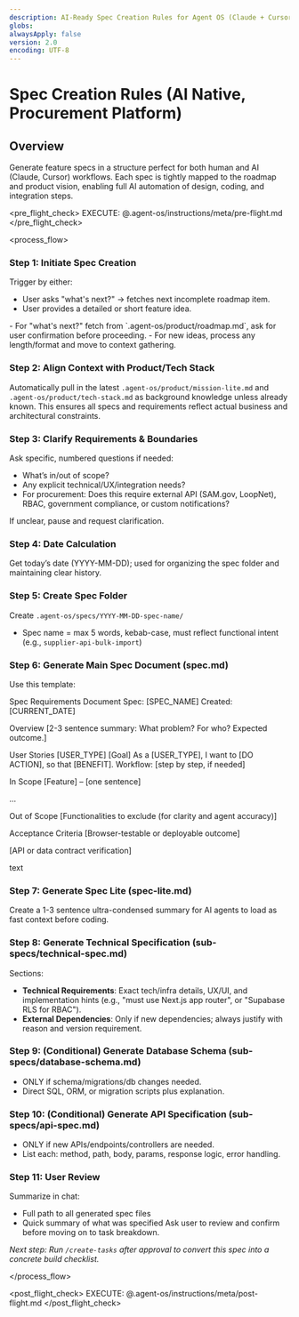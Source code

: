 ```yaml
---
description: AI-Ready Spec Creation Rules for Agent OS (Claude + Cursor Optimized)
globs:
alwaysApply: false
version: 2.0
encoding: UTF-8
---
```


# Spec Creation Rules (AI Native, Procurement Platform)

## Overview

Generate feature specs in a structure perfect for both human and AI (Claude, Cursor) workflows. Each spec is tightly mapped to the roadmap and product vision, enabling full AI automation of design, coding, and integration steps.

<pre_flight_check>
  EXECUTE: @.agent-os/instructions/meta/pre-flight.md
</pre_flight_check>

<process_flow>

<step number="1" subagent="context-fetcher" name="spec_initiation">

### Step 1: Initiate Spec Creation

Trigger by either:
- User asks "what's next?" → fetches next incomplete roadmap item.
- User provides a detailed or short feature idea.

<actions>
  - For "what's next?" fetch from `.agent-os/product/roadmap.md`, ask for user confirmation before proceeding.
  - For new ideas, process any length/format and move to context gathering.
</actions>
</step>

<step number="2" subagent="context-fetcher" name="context_alignment">

### Step 2: Align Context with Product/Tech Stack

Automatically pull in the latest `.agent-os/product/mission-lite.md` and `.agent-os/product/tech-stack.md` as background knowledge unless already known. This ensures all specs and requirements reflect actual business and architectural constraints.
</step>

<step number="3" subagent="context-fetcher" name="requirements_interview">

### Step 3: Clarify Requirements & Boundaries

Ask specific, numbered questions if needed:
- What’s in/out of scope?
- Any explicit technical/UX/integration needs?
- For procurement: Does this require external API (SAM.gov, LoopNet), RBAC, government compliance, or custom notifications?

If unclear, pause and request clarification.
</step>

<step number="4" subagent="date-checker" name="date_determination">

### Step 4: Date Calculation

Get today’s date (YYYY-MM-DD); used for organizing the spec folder and maintaining clear history.
</step>

<step number="5" subagent="file-creator" name="spec_folder_creation">

### Step 5: Create Spec Folder

Create `.agent-os/specs/YYYY-MM-DD-spec-name/`  
- Spec name = max 5 words, kebab-case, must reflect functional intent (e.g., `supplier-api-bulk-import`)
</step>

<step number="6" subagent="file-creator" name="spec_md_creation">

### Step 6: Generate Main Spec Document (spec.md)

Use this template:

Spec Requirements Document
Spec: [SPEC_NAME]
Created: [CURRENT_DATE]

Overview
[2-3 sentence summary: What problem? For who? Expected outcome.]

User Stories
[USER_TYPE] [Goal]
As a [USER_TYPE], I want to [DO ACTION], so that [BENEFIT].
Workflow: [step by step, if needed]

In Scope
[Feature] – [one sentence]

...

Out of Scope
[Functionalities to exclude (for clarity and agent accuracy)]

Acceptance Criteria
[Browser-testable or deployable outcome]

[API or data contract verification]

text
</step>

<step number="7" subagent="file-creator" name="spec_lite_md">

### Step 7: Generate Spec Lite (spec-lite.md)

Create a 1-3 sentence ultra-condensed summary for AI agents to load as fast context before coding.
</step>

<step number="8" subagent="file-creator" name="technical_spec_md">

### Step 8: Generate Technical Specification (sub-specs/technical-spec.md)

Sections:
- **Technical Requirements**: Exact tech/infra details, UX/UI, and implementation hints (e.g., "must use Next.js app router", or "Supabase RLS for RBAC").
- **External Dependencies**: Only if new dependencies; always justify with reason and version requirement.
</step>

<step number="9" subagent="file-creator" name="database_schema_md">

### Step 9: (Conditional) Generate Database Schema (sub-specs/database-schema.md)

- ONLY if schema/migrations/db changes needed.
- Direct SQL, ORM, or migration scripts plus explanation.
</step>

<step number="10" subagent="file-creator" name="api_spec_md">

### Step 10: (Conditional) Generate API Specification (sub-specs/api-spec.md)

- ONLY if new APIs/endpoints/controllers are needed.
- List each: method, path, body, params, response logic, error handling.
</step>

<step number="11" name="user_review">

### Step 11: User Review

Summarize in chat:
- Full path to all generated spec files
- Quick summary of what was specified
Ask user to review and confirm before moving on to task breakdown.

_Next step: Run `/create-tasks` after approval to convert this spec into a concrete build checklist._
</step>

</process_flow>

<post_flight_check>
  EXECUTE: @.agent-os/instructions/meta/post-flight.md
</post_flight_check>